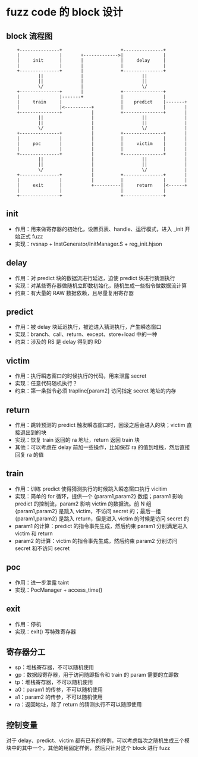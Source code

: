 # fuzz code 的 block 设计

## block 流程图
```
    +---------------+                      +---------------+ 
    |               |       +------------->|               |    
    |     init      |       |              |     delay     | 
    |               |       |              |               | 
    +---------------+       |              +---------------+     
            ||              |                      ||                                
            ||              |                      ||                                
            \/              |                      \/                                
    +---------------+       |              +---------------+                         
    |               |-------+              |               |                         
    |     train     |                      |    predict    |-------+                 
    |               |<----------+          |               |       |                 
    +---------------+           |          +---------------+       |                 
            ||                  |                  ||              |                 
            ||                  |                  ||              |                 
            \/                  |                  \/              |                 
    +---------------+           |          +---------------+       |                 
    |               |           |          |               |       |                 
    |     poc       |           |          |     victim    |       |                 
    |               |           |          |               |       |                 
    +---------------+           |          +---------------+       |                    
            ||                  |                  ||              |                 
            ||                  |                  ||              |                 
            \/                  |                  \/              |                 
    +---------------+           |          +---------------+       |                 
    |               |           |          |               |       |                 
    |     exit      |           +----------|     return    |<------+                
    |               |                      |               |                 
    +---------------+                      +---------------+                         
```

## init
* 作用：用来做寄存器的初始化，设置页表、handle、运行模式，进入 _init 开始正式 fuzz
* 实现：rvsnap + InstGenerator/InitManager.S + reg_init.hjson

## delay
* 作用：对 predict 块的数据流进行延迟，迫使 predict 块进行猜测执行
* 实现：对某些寄存器做随机立即数初始化，随机生成一些指令做数据流计算
* 约束：有大量的 RAW 数据依赖，且尽量复用寄存器

## predict
* 作用：被 delay 块延迟执行，被迫进入猜测执行，产生瞬态窗口
* 实现：branch、call、return、except、store+load 中的一种
* 约束：涉及的 RS 是 delay 得到的 RD

## victim
* 作用：执行瞬态窗口的时候执行的代码，用来泄露 secret
* 实现：任意代码随机执行？
* 约束：第一条指令必须 trapline[param2] 访问指定 secret 地址的内存

## return
* 作用：跳转预测的 predict 触发瞬态窗口时，回滚之后会进入的块；victim 直接退出到的块
* 实现：恢复 train 返回的 ra 地址，return 返回 train 块
* 其他：可以考虑在 delay 前加一些操作，比如保存 ra 的值到堆栈，然后直接回复 ra 的值

## train
* 作用：训练 predict 使得猜测执行的时候跳入瞬态窗口执行 vicitim
* 实现：简单的 for 循环，提供一个 {param1,param2} 数组；param1 影响 predict 的控制流，param2 影响 victim 的数据流。前 N 组 {param1,param2} 是跳入 victim，不访问 secret 的；最后一组 {param1,param2} 是跳入 return，但是进入 victim 的时候是访问 secret 的
* param1 的计算：predict 的指令事先生成，然后约束 param1 分别满足进入 victim 和 return
* param2 的计算：victim 的指令事先生成，然后约束 param2 分别访问 secret 和不访问 secret

## poc
* 作用：进一步泄露 taint
* 实现：PocManager + access_time()

## exit
* 作用：停机
* 实现：exit() 写特殊寄存器

## 寄存器分工
* sp：堆栈寄存器，不可以随机使用
* gp：数据段寄存器，用于访问随即指令和 train 的 param 需要的立即数
* tp：堆栈寄存器，不可以随机使用
* a0：param1 的传参，不可以随机使用
* a1：param2 的传参，不可以随机使用
* ra：返回地址，除了 return 的猜测执行不可以随即使用

## 控制变量
对于 delay、predict、victim 都有已有的样例，可以考虑每次之随机生成三个模块中的其中一个，其他的用固定样例，然后只针对这个 block 进行 fuzz


